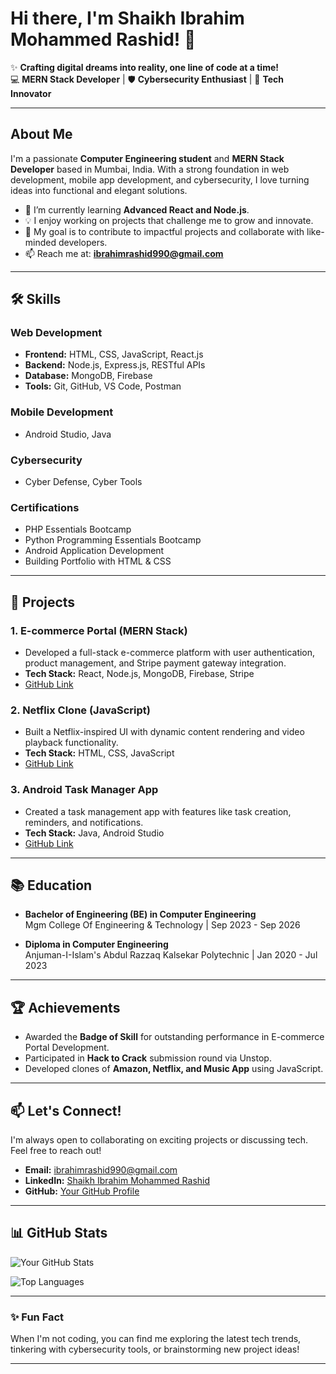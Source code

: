 # **Hi there, I'm Shaikh Ibrahim Mohammed Rashid!** 👋  

✨ **Crafting digital dreams into reality, one line of code at a time!**  
💻 **MERN Stack Developer** | 🛡️ **Cybersecurity Enthusiast** | 🚀 **Tech Innovator**  

---

## **About Me**  
I'm a passionate **Computer Engineering student** and **MERN Stack Developer** based in Mumbai, India. With a strong foundation in web development, mobile app development, and cybersecurity, I love turning ideas into functional and elegant solutions.  

- 🌱 I’m currently learning **Advanced React and Node.js**.  
- 💡 I enjoy working on projects that challenge me to grow and innovate.  
- 🎯 My goal is to contribute to impactful projects and collaborate with like-minded developers.  
- 📫 Reach me at: **ibrahimrashid990@gmail.com**  

---

## **🛠️ Skills**  

### **Web Development**  
- **Frontend:** HTML, CSS, JavaScript, React.js  
- **Backend:** Node.js, Express.js, RESTful APIs  
- **Database:** MongoDB, Firebase  
- **Tools:** Git, GitHub, VS Code, Postman  

### **Mobile Development**  
- Android Studio, Java  

### **Cybersecurity**  
- Cyber Defense, Cyber Tools  

### **Certifications**  
- PHP Essentials Bootcamp  
- Python Programming Essentials Bootcamp  
- Android Application Development  
- Building Portfolio with HTML & CSS  

---

## **🚀 Projects**  

### **1. E-commerce Portal (MERN Stack)**  
- Developed a full-stack e-commerce platform with user authentication, product management, and Stripe payment gateway integration.  
- **Tech Stack:** React, Node.js, MongoDB, Firebase, Stripe  
- [GitHub Link](#)  

### **2. Netflix Clone (JavaScript)**  
- Built a Netflix-inspired UI with dynamic content rendering and video playback functionality.  
- **Tech Stack:** HTML, CSS, JavaScript  
- [GitHub Link](#)  

### **3. Android Task Manager App**  
- Created a task management app with features like task creation, reminders, and notifications.  
- **Tech Stack:** Java, Android Studio  
- [GitHub Link](#)  

---

## **📚 Education**  
- **Bachelor of Engineering (BE) in Computer Engineering**  
  Mgm College Of Engineering & Technology | Sep 2023 - Sep 2026  

- **Diploma in Computer Engineering**  
  Anjuman-I-Islam's Abdul Razzaq Kalsekar Polytechnic | Jan 2020 - Jul 2023  

---

## **🏆 Achievements**  
- Awarded the **Badge of Skill** for outstanding performance in E-commerce Portal Development.  
- Participated in **Hack to Crack** submission round via Unstop.  
- Developed clones of **Amazon, Netflix, and Music App** using JavaScript.  

---

## **📫 Let's Connect!**  
I'm always open to collaborating on exciting projects or discussing tech. Feel free to reach out!  

- **Email:** ibrahimrashid990@gmail.com  
- **LinkedIn:** [Shaikh Ibrahim Mohammed Rashid](https://www.linkedin.com/in/shaikhibrahim-mohammed-rashid)  
- **GitHub:** [Your GitHub Profile](https://github.com/Shaikh-Ibrahim-Mohammed-Rashid)  

---

## **📊 GitHub Stats**  
![Your GitHub Stats](https://github-readme-stats.vercel.app/api?username=Shaikh-Ibrahim-Mohammed-Rashid&show_icons=true&theme=dark)  

![Top Languages](https://github-readme-stats.vercel.app/api/top-langs/?username=Shaikh-Ibrahim-Mohammed-Rashid&layout=compact&theme=dark)  

---

### **✨ Fun Fact**  
When I'm not coding, you can find me exploring the latest tech trends, tinkering with cybersecurity tools, or brainstorming new project ideas!  

---
